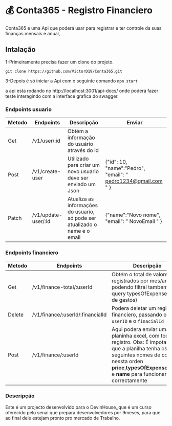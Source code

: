 #  :moneybag: Conta365 - Registro Financiero
Conta365 é uma Api que poderá usar para registrar e ter controle da suas finanças mensais e anual, 

## Intalação
1-Primeiramente precisa fazer um clone do projeto.
~~~
git clone https://github.com/VictorD19/Conta365.git
~~~
3-Depois é só iniciar a Api com o seguinte comando ``npm start``

a api esta rodando no http://localhost:3001/api-docs/ onde poderá fazer teste interagindo com a interface grafica do swagger.

### Endpoints usuario

|Metodo| Endpoints  | Descripção |Enviar|
|--|--|--|--|
|Get|/v1/user/:id | Obtém a informação do usuário através do id|
|Post|/v1/create-user|Utilizado para criar um novo usuario deve ser enviado um Json|{"id": 10, "name":"Pedro", "email": " pedro1234@gmail.com " }|
|Patch |/v1/update-user/:id |Atualiza as informações do usuario, só pode ser atualizado o name e o email|{"name":"Novo nome", "email": " NovoEmail " }|

### Endpoints financiero
|Metodo| Endpoints  | Descripção |Enviar|
|--|--|--|--|
|Get|/v1/finance-total/:userId| Obtém o total de valores registrados por mes/ano, podendo filtral tambem pela query typesOfExpenses (tipo de gastos) |
|Delete|/v1/finance/:userId/:financialId| Podera deletar um registro financiero, passando o ``userID`` e o ``finacialId``||
|Post|/v1/finance/:userId |Aqui podera enviar uma planinha excel, com todos os registro. Obs: É impotante que a planilha tenha os seguintes nomes de colunas nessta orden **price**,**typesOfExpenses**,**date** e **name** para funcionar correctamente |Arquivo .xlsx |


### Descripção
Este é um projecto desenvolvido para o DevinHouse,,que é um curso oferecido pelo senai que prepara desenvolvedores por 9meses, para que ao final dele estejam pronto pro mercado de Trabalho.